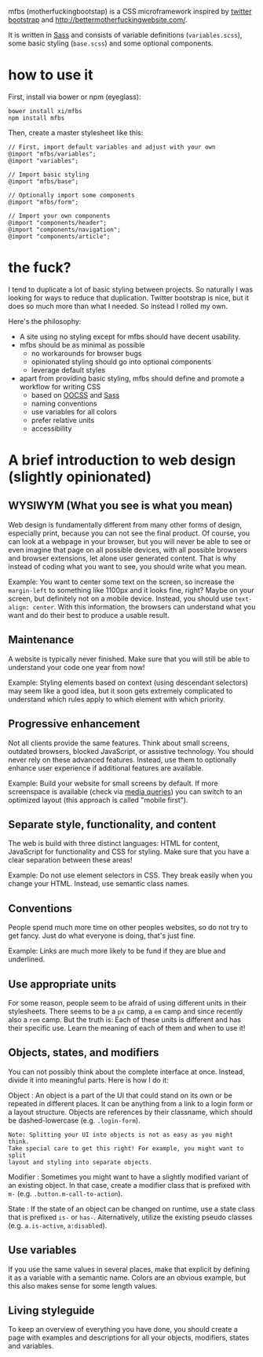 mfbs (motherfuckingbootstap) is a CSS microframework inspired by [twitter
bootstrap](https://getbootstrap.com/) and
<http://bettermotherfuckingwebsite.com/>.

It is written in [Sass](http://sass-lang.com/) and consists of variable
definitions (`variables.scss`), some basic styling (`base.scss`) and some
optional components.

# how to use it

First, install via bower or npm (eyeglass):

    bower install xi/mfbs
    npm install mfbs

Then, create a master stylesheet like this:

    // First, import default variables and adjust with your own
    @import "mfbs/variables";
    @import "variables";

    // Import basic styling
    @import "mfbs/base";

    // Optionally import some components
    @import "mfbs/form";

    // Import your own components
    @import "components/header";
    @import "components/navigation";
    @import "components/article";

# the fuck?

I tend to duplicate a lot of basic styling between projects. So naturally I was
looking for ways to reduce that duplication. Twitter bootstrap is nice, but it
does so much more than what I needed. So instead I rolled my own.

Here's the philosophy:

-   A site using no styling except for mfbs should have decent usability.
-   mfbs should be as minimal as possible
    -   no workarounds for browser bugs
    -   opinionated styling should go into optional components
    -   leverage default styles
-   apart from providing basic styling, mfbs should define and promote a
    workflow for writing CSS
    -   based on [OOCSS](http://oocss.org/) and [Sass](http://sass-lang.com/)
    -   naming conventions
    -   use variables for all colors
    -   prefer relative units
    -   accessibility

# A brief introduction to web design (slightly opinionated)

## WYSIWYM (What you see is what you mean)

Web design is fundamentally different from many other forms of design,
especially print, because you can not see the final product. Of course, you can
look at a webpage in your browser, but you will never be able to see or even
imagine that page on all possible devices, with all possible browsers and
browser extensions, let alone user generated content. That is why instead of
coding what you want to see, you should write what you mean.

Example: You want to center some text on the screen, so increase the
`margin-left` to something like 1100px and it looks fine, right?  Maybe on your
screen, but definitely not on a mobile device. Instead, you should use
`text-align: center`. With this information, the browsers can understand what
you want and do their best to produce a usable result.

## Maintenance

A website is typically never finished. Make sure that you will still be able to
understand your code one year from now!

Example: Styling elements based on context (using descendant selectors) may
seem like a good idea, but it soon gets extremely complicated to understand
which rules apply to which element with which priority.

## Progressive enhancement

Not all clients provide the same features. Think about small screens, outdated
browsers, blocked JavaScript, or assistive technology. You should never rely on
these advanced features. Instead, use them to optionally enhance user
experience if additional features are available.

Example: Build your website for small screens by default. If more screenspace
is available (check via [media
queries](https://developer.mozilla.org/en-US/docs/Web/CSS/Media_Queries/Using_media_queries))
you can switch to an optimized layout (this approach is called "mobile first").

## Separate style, functionality, and content

The web is build with three distinct languages: HTML for content, JavaScript
for functionality and CSS for styling. Make sure that you have a clear
separation between these areas!

Example: Do not use element selectors in CSS. They break easily when you change
your HTML. Instead, use semantic class names.

## Conventions

People spend much more time on other peoples websites, so do not try to get
fancy. Just do what everyone is doing, that's just fine.

Example: Links are much more likely to be fund if they are blue and underlined.

## Use appropriate units

For some reason, people seem to be afraid of using different units in their
stylesheets. There seems to be a `px` camp, a `em` camp and since recently also
a `rem` camp. But the truth is: Each of these units is different and has their
specific use. Learn the meaning of each of them and when to use it!

## Objects, states, and modifiers

You can not possibly think about the complete interface at once. Instead,
divide it into meaningful parts. Here is how I do it:

Object
:   An object is a part of the UI that could stand on its own or be repeated in
    different places. It can be anything from a link to a login form or a
    layout structure. Objects are references by their classname, which should
    be dashed-lowercase (e.g. `.login-form`).

    Note: Splitting your UI into objects is not as easy as you might think.
    Take special care to get this right! For example, you might want to split
    layout and styling into separate objects.

Modifier
:   Sometimes you might want to have a slightly modified variant of an existing
    object. In that case, create a modifier class that is prefixed with `m-`
    (e.g. `.button.m-call-to-action`).

State
:   If the state of an object can be changed on runtime, use a state class that
    is prefixed `is-` or `has-`. Alternatively, utilize the existing pseudo
    classes (e.g. `a.is-active`, `a:disabled`).

## Use variables

If you use the same values in several places, make that explicit by defining it
as a variable with a semantic name. Colors are an obvious example, but this
also makes sense for some length values.

## Living styleguide

To keep an overview of everything you have done, you should create a page with
examples and descriptions for all your objects, modifiers, states and
variables.

